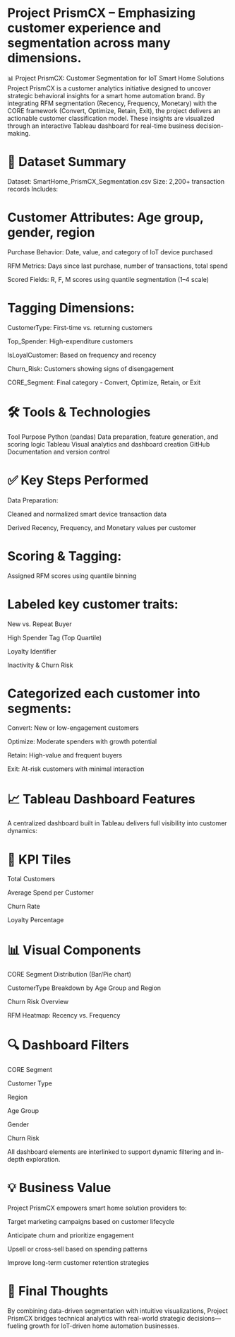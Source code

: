 # Project PrismCX – Emphasizing customer experience and segmentation across many dimensions.
📊 Project PrismCX: Customer Segmentation for IoT Smart Home Solutions
Project PrismCX is a customer analytics initiative designed to uncover strategic behavioral insights for a smart home automation brand. By integrating RFM segmentation (Recency, Frequency, Monetary) with the CORE framework (Convert, Optimize, Retain, Exit), the project delivers an actionable customer classification model. These insights are visualized through an interactive Tableau dashboard for real-time business decision-making.

# 📁 Dataset Summary
Dataset: SmartHome_PrismCX_Segmentation.csv
Size: 2,200+ transaction records
Includes:

# Customer Attributes: Age group, gender, region

Purchase Behavior: Date, value, and category of IoT device purchased

RFM Metrics: Days since last purchase, number of transactions, total spend

Scored Fields: R, F, M scores using quantile segmentation (1–4 scale)

# Tagging Dimensions:

CustomerType: First-time vs. returning customers

Top_Spender: High-expenditure customers

IsLoyalCustomer: Based on frequency and recency

Churn_Risk: Customers showing signs of disengagement

CORE_Segment: Final category - Convert, Optimize, Retain, or Exit

# 🛠 Tools & Technologies
Tool	Purpose
Python (pandas)	Data preparation, feature generation, and scoring logic
Tableau	Visual analytics and dashboard creation
GitHub	Documentation and version control

# ✅ Key Steps Performed
Data Preparation:

Cleaned and normalized smart device transaction data

Derived Recency, Frequency, and Monetary values per customer

# Scoring & Tagging:

Assigned RFM scores using quantile binning

# Labeled key customer traits:

New vs. Repeat Buyer

High Spender Tag (Top Quartile)

Loyalty Identifier

Inactivity & Churn Risk

# Categorized each customer into segments:

Convert: New or low-engagement customers

Optimize: Moderate spenders with growth potential

Retain: High-value and frequent buyers

Exit: At-risk customers with minimal interaction

# 📈 Tableau Dashboard Features
A centralized dashboard built in Tableau delivers full visibility into customer dynamics:

# 🧮 KPI Tiles
Total Customers

Average Spend per Customer

Churn Rate

Loyalty Percentage

# 📊 Visual Components
CORE Segment Distribution (Bar/Pie chart)

CustomerType Breakdown by Age Group and Region

Churn Risk Overview

RFM Heatmap: Recency vs. Frequency

# 🔍 Dashboard Filters
CORE Segment

Customer Type

Region

Age Group

Gender

Churn Risk

All dashboard elements are interlinked to support dynamic filtering and in-depth exploration.

# 💡 Business Value
Project PrismCX empowers smart home solution providers to:

Target marketing campaigns based on customer lifecycle

Anticipate churn and prioritize engagement

Upsell or cross-sell based on spending patterns

Improve long-term customer retention strategies

# 📌 Final Thoughts
By combining data-driven segmentation with intuitive visualizations, Project PrismCX bridges technical analytics with real-world strategic decisions—fueling growth for IoT-driven home automation businesses.


